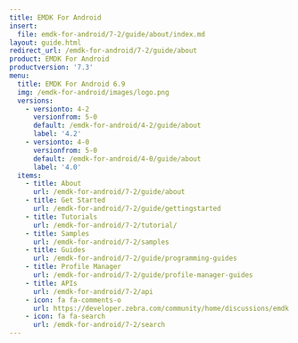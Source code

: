 ```yaml
---
title: EMDK For Android
insert:
  file: emdk-for-android/7-2/guide/about/index.md
layout: guide.html
redirect_url: /emdk-for-android/7-2/guide/about
product: EMDK For Android
productversion: '7.3'
menu:
  title: EMDK For Android 6.9
  img: /emdk-for-android/images/logo.png
  versions:
    - versionto: 4-2
      versionfrom: 5-0
      default: /emdk-for-android/4-2/guide/about
      label: '4.2'
    - versionto: 4-0
      versionfrom: 5-0
      default: /emdk-for-android/4-0/guide/about
      label: '4.0'
  items:
    - title: About
      url: /emdk-for-android/7-2/guide/about
    - title: Get Started
      url: /emdk-for-android/7-2/guide/gettingstarted
    - title: Tutorials
      url: /emdk-for-android/7-2/tutorial/
    - title: Samples
      url: /emdk-for-android/7-2/samples
    - title: Guides
      url: /emdk-for-android/7-2/guide/programming-guides
    - title: Profile Manager
      url: /emdk-for-android/7-2/guide/profile-manager-guides
    - title: APIs
      url: /emdk-for-android/7-2/api
    - icon: fa fa-comments-o
      url: https://developer.zebra.com/community/home/discussions/emdk
    - icon: fa fa-search
      url: /emdk-for-android/7-2/search
---
```


